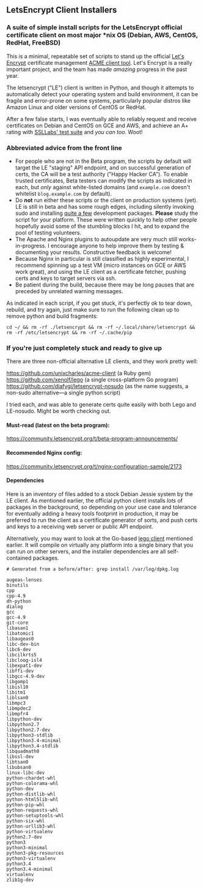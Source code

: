 ## LetsEncrypt Client Installers

### A suite of simple install scripts for the LetsEncrypt official certificate client on most major *nix OS (Debian, AWS, CentOS, RedHat, FreeBSD) 

This is a minimal, repeatable set of scripts to stand up the official [Let's Encrypt](https://letsencrypt.org/)
certificate management [ACME client tool](https://github.com/letsencrypt/letsencrypt). Let's Encrypt is a really important
project, and the team has made *amazing* progress in the past year.

The letsencrypt ("LE") client is written in Python, and though it attempts to automatically
detect your operating system and build environment, it can be fragile and error-prone on
some systems, particularly popular distros like Amazon Linux and older versions of CentOS
or RedHat.

After a few false starts, I was eventually able to reliably request and receive certificates on Debian and CentOS on GCE and AWS, and achieve an A+ rating with [SSLLabs' test suite](https://www.ssllabs.com/ssltest/index.html) and _you can too_. Woot!

### Abbreviated advice from the front line

*  For people who are not in the Beta program, the scripts by default will target the LE "staging" API endpoint, and on successful generation of certs, the CA will be a test authority ("Happy Hacker CA"). To enable trusted certificates, Beta testers can modify the scripts as indicated in each, but *only* against white-listed domains (and `example.com` doesn't whitelist `blog.example.com` by default).
*  Do __not__ run either these scripts or the client on production systems (yet). LE is still in beta and has some rough edges, including silently invoking sudo and installing [quite a few](#dependencies) development packages. __Please__ study the script for your platform. These were written quickly to help other people hopefully avoid some of the stumbling blocks I hit, and to expand the pool of testing volunteers.
*  The Apache and Nginx plugins to autoupdate are very much still works-in-progress. I encourage anyone to help improve them by testing & documenting your results. Constructive feedback is welcome!
*  Because Nginx in particular is still classified as highly experimental, I recommend spinning up a test VM (micro instances on GCE or AWS work great), and using the LE client as a certificate fetcher, pushing certs and keys to target servers via ssh.
*  Be patient during the build, because there may be long pauses that are preceded by unrelated warning messages.

As indicated in each script, if you get stuck, it's perfectly ok to tear down, rebuild, and try again, just make sure to run the following clean up to remove python and build fragments:

    cd ~/ && rm -rf ./letsencrypt && rm -rf ~/.local/share/letsencrypt && rm -rf /etc/letsencrypt && rm -rf ~/.cache/pip

	
### If you're just completely stuck and ready to give up

There are three non-official alternative LE clients, and they work pretty well: 

https://github.com/unixcharles/acme-client (a Ruby gem)   
https://github.com/xenolf/lego (a single cross-platform Go program)   
https://github.com/diafygi/letsencrypt-nosudo (as the name suggests, a non-sudo alternative—a single python script)   

I tried each, and was able to generate certs quite easily with both Lego and LE-nosudo. Might be worth checking out.


#### Must-read (latest on the beta program):

https://community.letsencrypt.org/t/beta-program-announcements/


#### Recommended Nginx config:

https://community.letsencrypt.org/t/nginx-configuration-sample/2173


#### <a name="dependencies"></a>Dependencies

Here is an inventory of files added to a stock Debian Jessie system by the LE client.
As mentioned earlier, the official python client installs *lots* of packages in the background,
so depending on your use case and tolerance for eventually adding a heavy tools footprint in production,
it may be preferred to run the client as a certificate generator of sorts, and push
certs and keys to a receiving web server or public API endpoint.

Alternatively, you may want to look at the Go-based [lego client](https://github.com/xenolf/lego) mentioned earlier.
It will compile on virtually any platform into a single binary that you can run on other
servers, and the installer dependencies are all self-contained packages.

    # Generated from a before/after: grep install /var/log/dpkg.log
    
    augeas-lenses
    binutils
    cpp
    cpp-4.9
    dh-python
    dialog
    gcc
    gcc-4.9
    git-core
    libasan1
    libatomic1
    libaugeas0
    libc-dev-bin
    libc6-dev
    libcilkrts5
    libcloog-isl4
    libexpat1-dev
    libffi-dev
    libgcc-4.9-dev
    libgomp1
    libisl10
    libitm1
    liblsan0
    libmpc3
    libmpdec2
    libmpfr4
    libpython-dev
    libpython2.7
    libpython2.7-dev
    libpython3-stdlib
    libpython3.4-minimal
    libpython3.4-stdlib
    libquadmath0
    libssl-dev
    libtsan0
    libubsan0
    linux-libc-dev
    python-chardet-whl
    python-colorama-whl
    python-dev
    python-distlib-whl
    python-html5lib-whl
    python-pip-whl
    python-requests-whl
    python-setuptools-whl
    python-six-whl
    python-urllib3-whl
    python-virtualenv
    python2.7-dev
    python3
    python3-minimal
    python3-pkg-resources
    python3-virtualenv
    python3.4
    python3.4-minimal
    virtualenv
    zlib1g-dev

